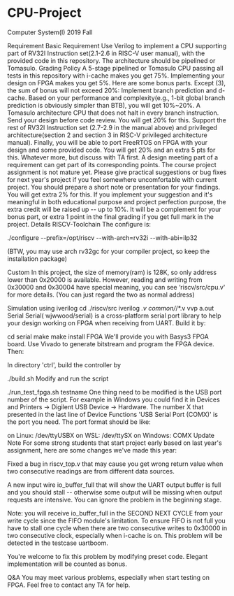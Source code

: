 # CPU-Project
Computer System(I) 2019 Fall


Requirement
Basic Requirement
Use Verilog to implement a CPU supporting part of RV32I Instruction set(2.1-2.6 in RISC-V user manual), with the provided code in this repository.
The architecture should be pipelined or Tomasulo.
Grading Policy
A 5-stage pipelined or Tomasulo CPU passing all tests in this repository with i-cache makes you get 75%.
Implementing your design on FPGA makes you get 5%.
Here are some bonus parts. Except (3), the sum of bonus will not exceed 20%:
Implement branch prediction and d-cache. Based on your performance and complexity(e.g., 1-bit global branch prediction is obviously simpler than BTB), you will get 10%~20%.
A Tomasulo architecture CPU that does not halt in every branch instruction. Send your design before code review. You will get 20% for this.
Support the rest of RV32I Instruction set (2.7-2.9 in the manual above) and privileged architecture(section 2 and section 3 in RISC-V privileged architecture manual). Finally, you will be able to port FreeRTOS on FPGA with your design and some provided code. You will get 20% and an extra 5 pts for this.
Whatever more, but discuss with TA first.
A design meeting part of a requirement can get part of its corresponding points.
The course project assignment is not mature yet. Please give practical suggestions or bug fixes for next year's project if you feel somewhere uncomfortable with current project. You should prepare a short note or presentation for your findings. You will get extra 2% for this. If you implement your suggestion and it's meaningful in both educational purpose and project perfection purpose, the extra credit will be raised up -- up to 10%. It will be a complement for your bonus part, or extra 1 point in the final grading if you get full mark in the project.
Details
RISCV-Toolchain
The configure is:

./configure --prefix=/opt/riscv --with-arch=rv32i --with-abi=ilp32

(BTW, you may use arch rv32gc for your compiler project, so keep the installation package)

Custom
In this project, the size of memory(ram) is 128K, so only address lower than 0x20000 is available. However, reading and writing from 0x30000 and 0x30004 have special meaning, you can see ‘riscv/src/cpu.v' for more details. (You can just regard the two as normal address)

Simulation using iverilog
cd ./riscv/src
iverilog *.v common/*/*.v
vvp a.out
Serial
Serial( wjwwood/serial) is a cross-platform serial port library to help your design working on FPGA when receiving from UART. Build it by:

cd serial
make
make install
FPGA
We'll provide you with Basys3 FPGA board. Use Vivado to generate bitstream and program the FPGA device. Then:

In directory 'ctrl', build the controller by

./build.sh
Modify and run the script

./run_test_fpga.sh testname
One thing need to be modified is the USB port number of the script. For example in Windows you could find it in Devices and Printers -> Digilent USB Device -> Hardware. The number X that presented in the last line of Device Functions 'USB Serial Port (COMX)' is the port you need. The port format should be like:

on Linux: /dev/ttyUSBX
on WSL: /dev/ttySX
on Windows: COMX
Update Note
For some strong students that start project early based on last year's assignment, here are some changes we've made this year:

Fixed a bug in riscv_top.v that may cause you get wrong return value when two consecutive readings are from different data sources.

A new input wire io_buffer_full that will show the UART output buffer is full and you should stall -- otherwise some output will be missing when output requests are intensive. You can ignore the problem in the beginning stage.

Note: you will receive io_buffer_full in the SECOND NEXT CYCLE from your write cycle since the FIFO module's limitation. To ensure FIFO is not full you have to stall one cycle when there are two consecutive writes to 0x30000 in two consecutive clock, especially when i-cache is on. This problem will be detected in the testcase uartboom.

You're welcome to fix this problem by modifying preset code. Elegant implementation will be counted as bonus.

Q&A
You may meet various problems, especially when start testing on FPGA. Feel free to contact any TA for help.
